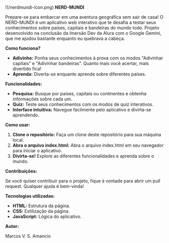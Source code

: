 
!(/nerdmundi-icon.png)
**NERD-MUNDI**

Prepare-se para embarcar em uma aventura geográfica sem sair de casa! O NERD-MUNDI é um aplicativo web interativo que te desafia a testar seus conhecimentos sobre países, capitais e bandeiras do mundo todo.
Projeto desenvolvido na conclusão da Imersão Dev da Alura com o Google Gemini, que me ajudou bastante enquanto eu quebrava a cabeça.

**Como funciona?**

* **Adivinhe:** Ponha seus conhecimentos à prova com os modos "Adivinhar capitais" e "Adivinhar bandeiras". Quanto mais você acertar, mais divertido fica!
* **Aprenda:** Diverta-se enquanto aprende sobre diferentes países.

**Funcionalidades:**

* **Pesquisa:** Busque por países, capitais ou continentes e obtenha informações sobre cada um.
* **Quiz:** Teste seus conhecimentos com os modos de quiz interativos.
* **Interface intuitiva:** Navegue facilmente pelo aplicativo e divirta-se aprendendo.

**Como usar:**

1. **Clone o repositório:** Faça um clone deste repositório para sua máquina local.
2. **Abra o arquivo index.html:** Abra o arquivo index.html em seu navegador para iniciar o aplicativo.
3. **Divirta-se!** Explore as diferentes funcionalidades e aprenda sobre o mundo.

**Contribuições:**

Se você quiser contribuir para o projeto, fique à vontade para abrir um pull request. Qualquer ajuda é bem-vinda!

**Tecnologias utilizadas:**

* **HTML:** Estrutura da página.
* **CSS:** Estilização da página.
* **JavaScript:** Lógica do aplicativo.

**Autor:**

Marcos V. S. Amancio
